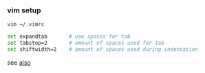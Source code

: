 ### vim setup
`vim ~/.vimrc`

```sh
set expandtab       # use spaces for tab
set tabstop=2       # amount of spaces used for tab
set shiftwidth=2    # amount of spaces used during indentation
```
see [also](../../../../../editor/vim/vim.md)
